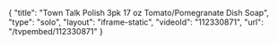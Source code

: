 {
    "title": "Town Talk Polish 3pk 17 oz Tomato\/Pomegranate Dish Soap",
    "type": "solo",
    "layout": "iframe-static",
    "videoId": "112330871",
    "url": "\/tvpembed\/112330871"
}